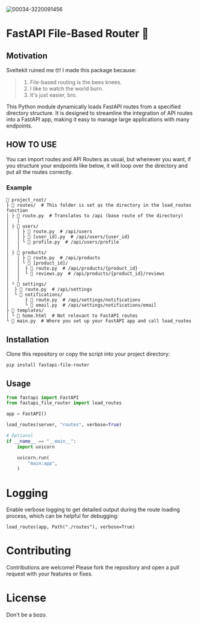 ![00034-3220091456](https://github.com/Bewinxed/fastapi-file-router/assets/9145989/760cff2c-dffb-4e08-9617-5de26c861a05)

# FastAPI File-Based Router 🚀

## Motivation

Sveltekit ruined me 🤓! I made this package because:

> 1. File-based routing is the bees knees.
> 2. I like to watch the world burn.
> 3. It's just easier, bro.

This Python module dynamically loads FastAPI routes from a specified directory structure. It is designed to streamline the integration of API routes into a FastAPI app, making it easy to manage large applications with many endpoints.

## HOW TO USE

You can import routes and API Routers as usual, but whenever you want, if you structure your endpoints like below, it will loop over the directory and put all the routes correctly.

### Example

```
📁 project_root/
├ 📁 routes/  # This folder is set as the directory in the load_routes function
│ ├ 📄 route.py  # Translates to /api (base route of the directory)
│   │
│ ├ 📁 users/
│   │ ├ 📄 route.py  # /api/users
│   │ ├ 📄 [user_id].py  # /api/users/{user_id}
│   │ └ 📄 profile.py  # /api/users/profile
│   │
│ ├ 📁 products/
│   │ ├ 📄 route.py  # /api/products
│   │ └ 📁 [product_id]/
│   │  ├ 📄 route.py  # /api/products/{product_id}
│   │  └ 📄 reviews.py  # /api/products/{product_id}/reviews
│   │
│ └ 📁 settings/
│  ├ 📄 route.py  # /api/settings
│  └ 📁 notifications/
│      ├ 📄 route.py  # /api/settings/notifications
│      └ 📄 email.py  # /api/settings/notifications/email
├ 📁 templates/
│ └ 📄 home.html  # Not relevant to FastAPI routes
└ 📄 main.py  # Where you set up your FastAPI app and call load_routes
```

## Installation

Clone this repository or copy the script into your project directory:

```bash
pip install fastapi-file-router
```

## Usage

```python
from fastapi import FastAPI
from fastapi_file_router import load_routes

app = FastAPI()

load_routes(server, "routes", verbose=True)

# Optional
if __name__ == "__main__":
    import uvicorn

    uvicorn.run(
        "main:app",
    )

```

# Logging

Enable verbose logging to get detailed output during the route loading process, which can be helpful for debugging:

```
load_routes(app, Path("./routes"), verbose=True)
```

# Contributing

Contributions are welcome! Please fork the repository and open a pull request with your features or fixes.

# License

Don't be a bozo.
